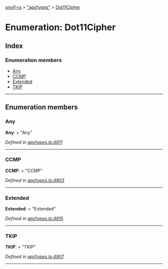 [onvif-rx](../README.md) > ["api/types"](../modules/_api_types_.md) > [Dot11Cipher](../enums/_api_types_.dot11cipher.md)

# Enumeration: Dot11Cipher

## Index

### Enumeration members

* [Any](_api_types_.dot11cipher.md#any)
* [CCMP](_api_types_.dot11cipher.md#ccmp)
* [Extended](_api_types_.dot11cipher.md#extended)
* [TKIP](_api_types_.dot11cipher.md#tkip)

---

## Enumeration members

<a id="any"></a>

###  Any

**Any**:  = "Any"

*Defined in [api/types.ts:4911](https://github.com/patrickmichalina/onvif-rx/blob/f117e44/src/api/types.ts#L4911)*

___
<a id="ccmp"></a>

###  CCMP

**CCMP**:  = "CCMP"

*Defined in [api/types.ts:4903](https://github.com/patrickmichalina/onvif-rx/blob/f117e44/src/api/types.ts#L4903)*

___
<a id="extended"></a>

###  Extended

**Extended**:  = "Extended"

*Defined in [api/types.ts:4915](https://github.com/patrickmichalina/onvif-rx/blob/f117e44/src/api/types.ts#L4915)*

___
<a id="tkip"></a>

###  TKIP

**TKIP**:  = "TKIP"

*Defined in [api/types.ts:4907](https://github.com/patrickmichalina/onvif-rx/blob/f117e44/src/api/types.ts#L4907)*

___

